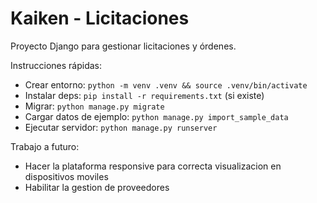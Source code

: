 # Kaiken - Licitaciones

Proyecto Django para gestionar licitaciones y órdenes.

Instrucciones rápidas:

- Crear entorno: `python -m venv .venv && source .venv/bin/activate`
- Instalar deps: `pip install -r requirements.txt` (si existe)
- Migrar: `python manage.py migrate`
- Cargar datos de ejemplo: `python manage.py import_sample_data`
- Ejecutar servidor: `python manage.py runserver`

Trabajo a futuro:
- Hacer la plataforma responsive para correcta visualizacion en dispositivos moviles
- Habilitar la gestion de proveedores


